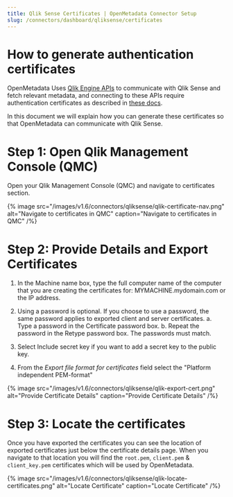 ```yaml
---
title: Qlik Sense Certificates | OpenMetadata Connector Setup
slug: /connectors/dashboard/qliksense/certificates
---
```


# How to generate authentication certificates

OpenMetadata Uses [Qlik Engine APIs](https://help.qlik.com/en-US/sense-developer/May2023/Subsystems/EngineAPI/Content/Sense_EngineAPI/introducing-engine-API.htm) to communicate with Qlik Sense and fetch relevant metadata, and connecting to these APIs require authentication certificates as described in [these docs](https://help.qlik.com/en-US/sense-developer/May2023/Subsystems/EngineAPI/Content/Sense_EngineAPI/GettingStarted/connecting-to-engine-api.htm).


In this document we will explain how you can generate these certificates so that OpenMetadata can communicate with Qlik Sense.


# Step 1: Open Qlik Management Console (QMC)

Open your Qlik Management Console (QMC) and navigate to certificates section.

{% image
  src="/images/v1.6/connectors/qliksense/qlik-certificate-nav.png"
  alt="Navigate to certificates in QMC"
  caption="Navigate to certificates in QMC"
 /%}

# Step 2: Provide Details and Export Certificates

1. In the Machine name box, type the full computer name of the computer that you are creating the certificates for: MYMACHINE.mydomain.com or the IP address.

2. Using a password is optional. If you choose to use a password, the same password applies to exported client and server certificates.
    a. Type a password in the Certificate password box.
    b. Repeat the password in the Retype password box.
    The passwords must match.

3. Select Include secret key if you want to add a secret key to the public key.

4. From the *Export file format for certificates* field select the "Platform independent PEM-format"

{% image
  src="/images/v1.6/connectors/qliksense/qlik-export-cert.png"
  alt="Provide Certificate Details"
  caption="Provide Certificate Details"
 /%}


# Step 3: Locate the certificates

Once you have exported the certificates you can see the location of exported certificates just below the certificate details page. When you navigate to that location you will find the `root.pem`, `client.pem` & `client_key.pem` certificates which will be used by OpenMetadata.

{% image
  src="/images/v1.6/connectors/qliksense/qlik-locate-certificates.png"
  alt="Locate Certificate"
  caption="Locate Certificate"
 /%}